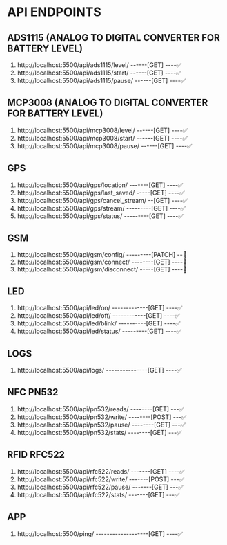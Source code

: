 # API ENDPOINTS

## ADS1115 (ANALOG TO DIGITAL CONVERTER FOR BATTERY LEVEL)
1. http://localhost:5500/api/ads1115/level/ ------[GET] ----✅
2. http://localhost:5500/api/ads1115/start/ ------[GET] ----✅
3. http://localhost:5500/api/ads1115/pause/ ------[GET] ----✅

## MCP3008 (ANALOG TO DIGITAL CONVERTER FOR BATTERY LEVEL)
1. http://localhost:5500/api/mcp3008/level/ ------[GET] ----✅
2. http://localhost:5500/api/mcp3008/start/ ------[GET] ----✅
3. http://localhost:5500/api/mcp3008/pause/ ------[GET] ----✅

## GPS
1. http://localhost:5500/api/gps/location/ -------[GET] ----✅
2. http://localhost:5500/api/gps/last_saved/ -----[GET] ----✅
3. http://localhost:5500/api/gps/cancel_stream/ --[GET] ----✅
4. http://localhost:5500/api/gps/stream/ ---------[GET] ----✅
5. http://localhost:5500/api/gps/status/ ---------[GET] ----✅

## GSM
1. http://localhost:5500/api/gsm/config/ ---------[PATCH] --🚫
2. http://localhost:5500/api/gsm/connect/ --------[GET] ----🚫
3. http://localhost:5500/api/gsm/disconnect/ -----[GET] ----🚫

## LED
1. http://localhost:5500/api/led/on/ -------------[GET] ----✅
2. http://localhost:5500/api/led/off/ ------------[GET] ----✅
3. http://localhost:5500/api/led/blink/ ----------[GET] ----✅
4. http://localhost:5500/api/led/status/ ---------[GET] ----✅

## LOGS
1. http://localhost:5500/api/logs/ ---------------[GET] ----✅

## NFC PN532
1. http://localhost:5500/api/pn532/reads/ --------[GET]  ---✅
2. http://localhost:5500/api/pn532/write/ --------[POST] ---✅
3. http://localhost:5500/api/pn532/pause/ --------[GET]  ---✅
4. http://localhost:5500/api/pn532/stats/ --------[GET]  ---✅

##  RFID RFC522
1. http://localhost:5500/api/rfc522/reads/ -------[GET] ----✅
2. http://localhost:5500/api/rfc522/write/ -------[POST] ---✅
3. http://localhost:5500/api/rfc522/pause/ -------[GET]  ---✅
4. http://localhost:5500/api/rfc522/stats/ -------[GET]  ---✅

## APP
1. http://localhost:5500/ping/ -------------------[GET] ----✅
